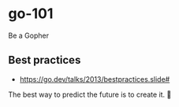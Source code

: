 # go-101

Be a Gopher

## Best practices

- https://go.dev/talks/2013/bestpractices.slide#

<!-- INSPIRATIONAL_QUOTE_START -->
The best way to predict the future is to create it.
🐶
<!-- INSPIRATIONAL_QUOTE_END -->
